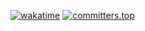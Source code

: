 [![wakatime](https://wakatime.com/badge/user/3e2e9931-0089-4f1a-916b-79c512123bb9.svg)](https://wakatime.com/@3e2e9931-0089-4f1a-916b-79c512123bb9)
[![committers.top](https://user-badge.committers.top/brazil/tonhowtf.svg)](https://user-badge.committers.top/brazil/tonhowtf)



